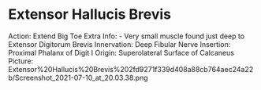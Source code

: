 # Extensor Hallucis Brevis

Action: Extend Big Toe
Extra Info: - Very small muscle found just deep to Extensor Digitorum Brevis
Innervation: Deep Fibular Nerve
Insertion: Proximal Phalanx of Digit I
Origin: Superolateral Surface of Calcaneus
Picture: Extensor%20Hallucis%20Brevis%202fd9271f339d408a88cb764aec24a22b/Screenshot_2021-07-10_at_20.03.38.png